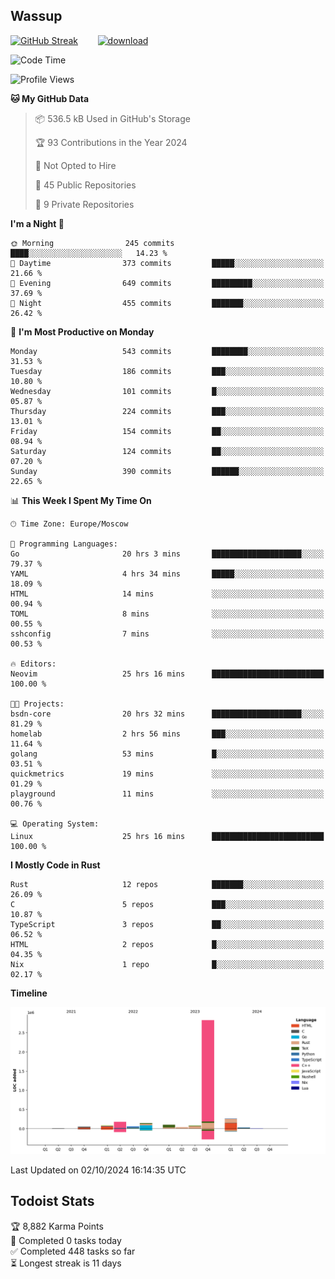 ## Wassup

<!--
-->

[![GitHub Streak](http://github-readme-streak-stats.herokuapp.com?user=archeoss&theme=shades-of-purple&hide_border=true&date_format=j%20M%5B%20Y%5D)](https://git.io/streak-stats)&nbsp;&nbsp;&nbsp;&nbsp;&nbsp;&nbsp;&nbsp;&nbsp;[![download](https://user-images.githubusercontent.com/68448737/147796309-d8b65b1d-4dde-40d9-b03a-2b42aaa6cd43.jpeg)
](http://bmstu.ru/)

<!--START_SECTION:waka-->
![Code Time](http://img.shields.io/badge/Code%20Time-3%2C312%20hrs%2029%20mins-blue)

![Profile Views](http://img.shields.io/badge/Profile%20Views-0-blue)

**🐱 My GitHub Data** 

> 📦 536.5 kB Used in GitHub's Storage 
 > 
> 🏆 93 Contributions in the Year 2024
 > 
> 🚫 Not Opted to Hire
 > 
> 📜 45 Public Repositories 
 > 
> 🔑 9 Private Repositories 
 > 
**I'm a Night 🦉** 

```text
🌞 Morning                245 commits         ████░░░░░░░░░░░░░░░░░░░░░   14.23 % 
🌆 Daytime                373 commits         █████░░░░░░░░░░░░░░░░░░░░   21.66 % 
🌃 Evening                649 commits         █████████░░░░░░░░░░░░░░░░   37.69 % 
🌙 Night                  455 commits         ███████░░░░░░░░░░░░░░░░░░   26.42 % 
```
📅 **I'm Most Productive on Monday** 

```text
Monday                   543 commits         ████████░░░░░░░░░░░░░░░░░   31.53 % 
Tuesday                  186 commits         ███░░░░░░░░░░░░░░░░░░░░░░   10.80 % 
Wednesday                101 commits         █░░░░░░░░░░░░░░░░░░░░░░░░   05.87 % 
Thursday                 224 commits         ███░░░░░░░░░░░░░░░░░░░░░░   13.01 % 
Friday                   154 commits         ██░░░░░░░░░░░░░░░░░░░░░░░   08.94 % 
Saturday                 124 commits         ██░░░░░░░░░░░░░░░░░░░░░░░   07.20 % 
Sunday                   390 commits         ██████░░░░░░░░░░░░░░░░░░░   22.65 % 
```


📊 **This Week I Spent My Time On** 

```text
🕑︎ Time Zone: Europe/Moscow

💬 Programming Languages: 
Go                       20 hrs 3 mins       ████████████████████░░░░░   79.37 % 
YAML                     4 hrs 34 mins       █████░░░░░░░░░░░░░░░░░░░░   18.09 % 
HTML                     14 mins             ░░░░░░░░░░░░░░░░░░░░░░░░░   00.94 % 
TOML                     8 mins              ░░░░░░░░░░░░░░░░░░░░░░░░░   00.55 % 
sshconfig                7 mins              ░░░░░░░░░░░░░░░░░░░░░░░░░   00.53 % 

🔥 Editors: 
Neovim                   25 hrs 16 mins      █████████████████████████   100.00 % 

🐱‍💻 Projects: 
bsdn-core                20 hrs 32 mins      ████████████████████░░░░░   81.29 % 
homelab                  2 hrs 56 mins       ███░░░░░░░░░░░░░░░░░░░░░░   11.64 % 
golang                   53 mins             █░░░░░░░░░░░░░░░░░░░░░░░░   03.51 % 
quickmetrics             19 mins             ░░░░░░░░░░░░░░░░░░░░░░░░░   01.29 % 
playground               11 mins             ░░░░░░░░░░░░░░░░░░░░░░░░░   00.76 % 

💻 Operating System: 
Linux                    25 hrs 16 mins      █████████████████████████   100.00 % 
```

**I Mostly Code in Rust** 

```text
Rust                     12 repos            ███████░░░░░░░░░░░░░░░░░░   26.09 % 
C                        5 repos             ███░░░░░░░░░░░░░░░░░░░░░░   10.87 % 
TypeScript               3 repos             ██░░░░░░░░░░░░░░░░░░░░░░░   06.52 % 
HTML                     2 repos             █░░░░░░░░░░░░░░░░░░░░░░░░   04.35 % 
Nix                      1 repo              █░░░░░░░░░░░░░░░░░░░░░░░░   02.17 % 
```



**Timeline**

![Lines of Code chart](https://raw.githubusercontent.com/archeoss/archeoss/master/assets/bar_graph.png)


 Last Updated on 02/10/2024 16:14:35 UTC
<!--END_SECTION:waka-->

## Todoist Stats

<!-- TODO-IST:START -->
🏆  8,882 Karma Points           
🌸  Completed 0 tasks today           
✅  Completed 448 tasks so far           
⏳  Longest streak is 11 days
<!-- TODO-IST:END -->
